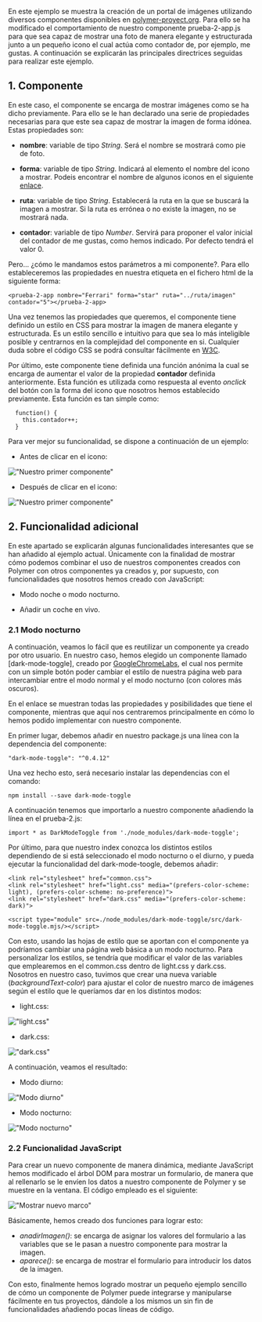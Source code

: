 
En este ejemplo se muestra la creación de un portal de imágenes utilizando diversos componentes disponibles en [polymer-proyect.org]. Para ello se ha modificado el comportamiento de nuestro componente prueba-2-app.js para que sea capaz de mostrar una foto de manera elegante y estructurada junto a un pequeño icono el cual actúa como contador de, por ejemplo, me gustas. A continuación se explicarán las principales directrices seguidas para realizar este ejemplo.

[polymer-proyect.org]:https://www.polymer-project.org/

## 1. Componente

En este caso, el componente se encarga de mostrar imágenes como se ha dicho previamente. Para ello se le han declarado una serie de propiedades necesarias para que este sea capaz de mostrar la imagen de forma idónea. Estas propiedades son:

* **nombre**: variable de tipo *String*. Será el nombre se mostrará como pie de foto.

* **forma**: variable de tipo *String*. Indicará al elemento el nombre del icono a mostrar. Podeis encontrar el nombre de algunos iconos en el siguiente [enlace].

[enlace]:https://www.webcomponents.org/element/@polymer/iron-icons/demo/demo/index.html

* **ruta**: variable de tipo *String*. Establecerá la ruta en la que se buscará la imagen a mostrar. Si la ruta es errónea o no existe la imagen, no se mostrará nada.

* **contador**: variable de tipo *Number*. Servirá para proponer el valor inicial del contador de me gustas, como hemos indicado. Por defecto tendrá el valor 0.

Pero... ¿cómo le mandamos estos parámetros a mi componente?. Para ello estableceremos las propiedades en nuestra etiqueta en el fichero html de la siguiente forma:
```
<prueba-2-app nombre="Ferrari" forma="star" ruta="../ruta/imagen" contador="5"></prueba-2-app>
```

Una vez tenemos las propiedades que queremos, el componente tiene definido un estilo en CSS para mostrar la imagen de manera elegante y estructurada. Es un estilo sencillo e intuitivo para que sea lo más inteligible posible y centrarnos en la complejidad del componente en si. Cualquier duda sobre el código CSS se podrá consultar fácilmente en [W3C].

[W3C]:https://www.w3schools.com/css/

Por último, este componente tiene definida una función anónima la cual se encarga de aumentar el valor de la propiedad **contador** definida anteriormente. Esta función es utilizada como respuesta al evento *onclick* del botón con la forma del icono que nosotros hemos establecido previamente. Esta función es tan simple como:
```
  function() {
    this.contador++;
  }
```
Para ver mejor su funcionalidad, se dispone a continuación de un ejemplo:
* Antes de clicar en el icono:

!["Nuestro primer componente"](images/click1.png "Antes de clicar")

* Después de clicar en el icono:

!["Nuestro primer componente"](images/click2.png "Después de clicar")

## 2. Funcionalidad adicional

En este apartado se explicarán algunas funcionalidades interesantes que se han añadido al ejemplo actual. Únicamente con la finalidad de mostrar cómo podemos combinar el uso de nuestros componentes creados con Polymer con otros componentes ya creados y, por supuesto, con funcionalidades que nosotros hemos creado con JavaScript:

* Modo noche o modo nocturno.

* Añadir un coche en vivo.

### 2.1 Modo nocturno

A continuación, veamos lo fácil que es reutilizar un componente ya creado por otro usuario. En nuestro caso, hemos elegido un componente llamado [dark-mode-toggle], creado por [GoogleChromeLabs], el cual nos permite con un simple botón poder cambiar el estilo de nuestra página web para intercambiar entre el modo normal y el modo nocturno (con colores más oscuros).

[dark-mode-toogle]: https://www.webcomponents.org/element/dark-mode-toggle
[GoogleChromeLabs]: https://www.webcomponents.org/author/GoogleChromeLabs

En el enlace se muestran todas las propiedades y posibilidades que tiene el componente, mientras que aquí nos centraremos principalmente en cómo lo hemos podido implementar con nuestro componente.

En primer lugar, debemos añadir en nuestro package.js una línea con la dependencia del componente:
```
"dark-mode-toggle": "^0.4.12"
```
Una vez hecho esto, será necesario instalar las dependencias con el comando:
```
npm install --save dark-mode-toggle
```
A continuación tenemos que importarlo a nuestro componente añadiendo la línea en el prueba-2.js:
```
import * as DarkModeToggle from './node_modules/dark-mode-toggle';
```
Por último, para que nuestro index conozca los distintos estilos dependiendo de si está seleccionado el modo nocturno o el diurno, y pueda ejecutar la funcionalidad del dark-mode-toogle, debemos añadir:
```
<link rel="stylesheet" href="common.css">
<link rel="stylesheet" href="light.css" media="(prefers-color-scheme: light), (prefers-color-scheme: no-preference)">
<link rel="stylesheet" href="dark.css" media="(prefers-color-scheme: dark)">
    
<script type="module" src=./node_modules/dark-mode-toggle/src/dark-mode-toggle.mjs/></script>
```
Con esto, usando las hojas de estilo que se aportan con el componente ya podríamos cambiar una página web básica a un modo nocturno. Para personalizar los estilos, se tendría que modificar el valor de las variables que emplearemos en el common.css dentro de light.css y dark.css. Nosotros en nuestro caso, tuvimos que crear una nueva variable (*backgroundText-color*) para ajustar el color de nuestro marco de imágenes según el estilo que le queríamos dar en los distintos modos:

* light.css:

!["light.css"](images/lightstyle.png "Modo diurno")

* dark.css:

!["dark.css"](images/darkstyle.png "Modo nocturno")

A continuación, veamos el resultado:
* Modo diurno:

!["Modo diurno"](images/modo_diurno.jpg "Modo diurno")

* Modo nocturno:

!["Modo nocturno"](images/modo_nocturno.jpg "Modo nocturno")

### 2.2 Funcionalidad JavaScript

Para crear un nuevo componente de manera dinámica, mediante JavaScript hemos modificado el árbol DOM para mostrar un formulario, de manera que al rellenarlo se le envíen los datos a nuestro componente de Polymer y se muestre en la ventana. El código empleado es el siguiente:

!["Mostrar nuevo marco"](images/funcionalidadComponente.png "Generar marco dinámicamente")

Básicamente, hemos creado dos funciones para lograr esto:
* *anadirImagen()*: se encarga de asignar los valores del formulario a las variables que se le pasan a nuestro componente para mostrar la imagen.
* *aparece()*: se encarga de mostrar el formulario para introducir los datos de la imagen.

Con esto, finalmente hemos logrado mostrar un pequeño ejemplo sencillo de cómo un componente de Polymer puede integrarse y manipularse fácilmente en tus proyectos, dándole a los mismos un sin fin de funcionalidades añadiendo pocas líneas de código. 

